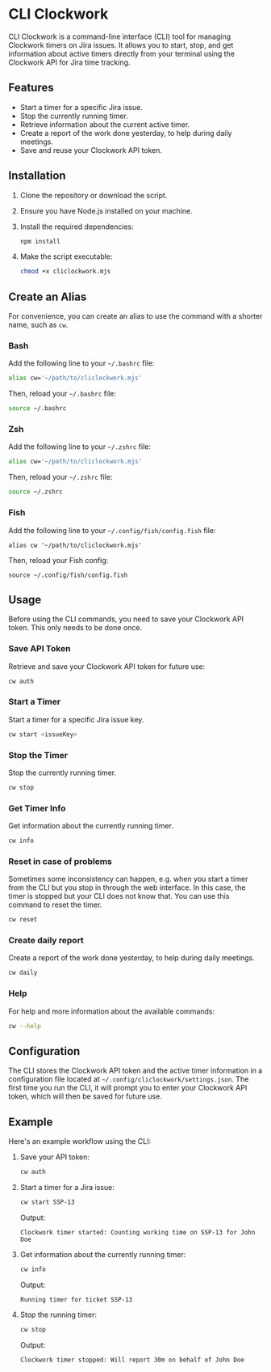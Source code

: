 # CLI Clockwork

CLI Clockwork is a command-line interface (CLI) tool for managing Clockwork timers on Jira issues. It allows you to start, stop, and get information about active timers directly from your terminal using the Clockwork API for Jira time tracking.

## Features

- Start a timer for a specific Jira issue.
- Stop the currently running timer.
- Retrieve information about the current active timer.
- Create a report of the work done yesterday, to help during daily meetings.
- Save and reuse your Clockwork API token.

## Installation

1. Clone the repository or download the script.
2. Ensure you have Node.js installed on your machine.
3. Install the required dependencies:

   ```bash
   npm install
   ```

4. Make the script executable:

   ```bash
   chmod +x cliclockwork.mjs
   ```

## Create an Alias

For convenience, you can create an alias to use the command with a shorter name, such as `cw`.

### Bash

Add the following line to your `~/.bashrc` file:

```bash
alias cw='~/path/to/cliclockwork.mjs'
```

Then, reload your `~/.bashrc` file:

```bash
source ~/.bashrc
```

### Zsh

Add the following line to your `~/.zshrc` file:

```bash
alias cw='~/path/to/cliclockwork.mjs'
```

Then, reload your `~/.zshrc` file:

```bash
source ~/.zshrc
```

### Fish

Add the following line to your `~/.config/fish/config.fish` file:

```fish
alias cw '~/path/to/cliclockwork.mjs'
```

Then, reload your Fish config:

```fish
source ~/.config/fish/config.fish
```

## Usage

Before using the CLI commands, you need to save your Clockwork API token. This only needs to be done once.

### Save API Token

Retrieve and save your Clockwork API token for future use:

```bash
cw auth
```

### Start a Timer

Start a timer for a specific Jira issue key.

```bash
cw start <issueKey>
```

### Stop the Timer

Stop the currently running timer.

```bash
cw stop
```

### Get Timer Info

Get information about the currently running timer.

```bash
cw info
```

### Reset in case of problems

Sometimes some inconsistency can happen, e.g. when you start a timer from the CLI but you stop in through the web interface.
In this case, the timer is stopped but your CLI does not know that. You can use this command to reset the timer.

```bash
cw reset
```

### Create daily report
Create a report of the work done yesterday, to help during daily meetings.

```bash
cw daily
```

### Help

For help and more information about the available commands:

```bash
cw --help
```

## Configuration

The CLI stores the Clockwork API token and the active timer information in a configuration file located at `~/.config/cliclockwork/settings.json`. The first time you run the CLI, it will prompt you to enter your Clockwork API token, which will then be saved for future use.

## Example

Here's an example workflow using the CLI:

1. Save your API token:

   ```bash
   cw auth
   ```

2. Start a timer for a Jira issue:

   ```bash
   cw start SSP-13
   ```

   Output:

   ```
   Clockwork timer started: Counting working time on SSP-13 for John Doe
   ```

3. Get information about the currently running timer:

   ```bash
   cw info
   ```

   Output:

   ```
   Running timer for ticket SSP-13
   ```

4. Stop the running timer:

   ```bash
   cw stop
   ```

   Output:

   ```
   Clockwork timer stopped: Will report 30m on behalf of John Doe
   ```
